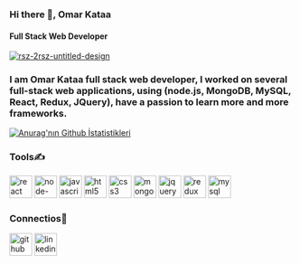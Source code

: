 ### Hi there 👋, Omar Kataa
#### Full Stack Web Developer
<a href="https://imgbb.com/"><img src="https://i.ibb.co/tDHHQWy/rsz-2rsz-untitled-design.png" alt="rsz-2rsz-untitled-design" border="0" /></a>

### I am Omar Kataa full stack web developer, I worked on several full-stack web applications, using (node.js, MongoDB, MySQL, React, Redux, JQuery), have a passion to learn more and more frameworks.



[![Anurag'nın Github İstatistikleri](https://github-readme-stats.vercel.app/api?username=OmarKataa)](https://github.com/anuraghazra/github-readme-stats)


### Tools✍

 [<img src='https://cdn.jsdelivr.net/npm/simple-icons@3.0.1/icons/react.svg' alt='react' height='40'>](https://reactjs.org/)  [<img src='https://cdn.jsdelivr.net/npm/simple-icons@3.0.1/icons/node-dot-js.svg' alt='node-dot-js' height='40'>](https://nodejs.dev/learn/the-v8-javascript-engine)  [<img src='https://cdn.jsdelivr.net/npm/simple-icons@3.0.1/icons/javascript.svg' alt='javascript' height='40'>](https://www.javascripttutorial.net/)  [<img src='https://cdn.jsdelivr.net/npm/simple-icons@3.0.1/icons/html5.svg' alt='html5' height='40'>](https://developer.mozilla.org/en-US/docs/Glossary/HTML5)  [<img src='https://cdn.jsdelivr.net/npm/simple-icons@3.0.1/icons/css3.svg' alt='css3' height='40'>](https://developer.mozilla.org/en-US/docs/Web/CSS)  [<img src='https://cdn.jsdelivr.net/npm/simple-icons@3.0.1/icons/mongodb.svg' alt='mongodb' height='40'>](https://www.mongodb.com/cloud/atlas/lp/try-atlas?utm_source=google&utm_campaign=gs_footprint_row_search_core_brand_atlas_desktop&utm_term=mongodb&utm_medium=cpc_paid_search&utm_ad=e&utm_ad_campaign_id=12212624584&adgroup=115749713703&gclid=CjwKCAiAyPyQBhB6EiwAFUuaknox76w-hYAoCYjP7CXWUThTEazZwqnBE_C4MGtzBDDV8xEtxf1-lRoCXScQAvD_BwE)  [<img src='https://cdn.jsdelivr.net/npm/simple-icons@3.0.1/icons/jquery.svg' alt='jquery' height='40'>](https://releases.jquery.com/)  [<img src='https://cdn.jsdelivr.net/npm/simple-icons@3.0.1/icons/redux.svg' alt='redux' height='40'>](https://react-redux.js.org/)  [<img src='https://cdn.jsdelivr.net/npm/simple-icons@3.0.1/icons/mysql.svg' alt='mysql' height='40'>](https://www.mysql.com/)  


### Connectios🔗

[<img src='https://cdn.jsdelivr.net/npm/simple-icons@3.0.1/icons/github.svg' alt='github' height='40'>](https://github.com/OmarKataa)  [<img src='https://cdn.jsdelivr.net/npm/simple-icons@3.0.1/icons/linkedin.svg' alt='linkedin' height='40'>](https://www.linkedin.com/in/omar-kataa/) 
